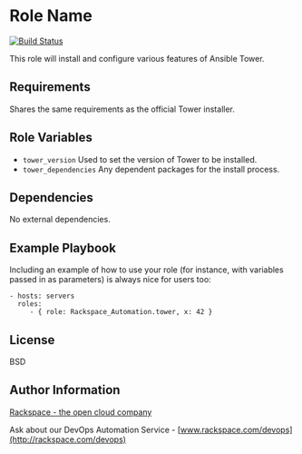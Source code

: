 Role Name
========

[![Build Status](https://drone-opsdev.rax.io/github.com/rack-roles/tower/status.svg?branch=master)](https://drone-opsdev.rax.io/github.com/rack-roles/tower)

This role will install and configure various features of Ansible Tower.

Requirements
------------

Shares the same requirements as the official Tower installer.

Role Variables
--------------

* `tower_version` Used to set the version of Tower to be installed.
* `tower_dependencies` Any dependent packages for the install process.

Dependencies
------------

No external dependencies.

Example Playbook
-------------------------

Including an example of how to use your role (for instance, with variables passed in as parameters) is always nice for users too:

    - hosts: servers
      roles:
         - { role: Rackspace_Automation.tower, x: 42 }

License
-------

BSD

Author Information
------------------

[Rackspace - the open cloud company](http://rackspace.com)

Ask about our DevOps Automation Service - [www.rackspace.com/devops](http://rackspace.com/devops)

